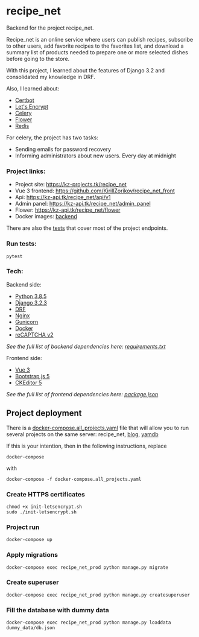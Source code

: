 # recipe_net

Backend for the project recipe_net.

Recipe_net is an online service where users can publish recipes, 
subscribe to other users, add favorite recipes to the favorites list, 
and download a summary list of products needed to prepare one or more selected dishes before going to the store.

With this project, I learned about the features of Django 3.2 and consolidated my knowledge in DRF.

Also, I learned about:
* [Certbot](https://certbot.eff.org/)
* [Let's Encrypt](https://letsencrypt.org/)
* [Celery](https://docs.celeryproject.org/en/stable/index.html)
* [Flower](https://flower.readthedocs.io/en/latest/)
* [Redis](https://redis.io/)

For celery, the project has two tasks:
* Sending emails for password recovery
* Informing administrators about new users. Every day at midnight

### Project links:

* Project site: https://kz-projects.tk/recipe_net
* Vue 3 frontend: https://github.com/KirillZorikov/recipe_net_front
* Api: https://kz-api.tk/recipe_net/api/v1
* Admin panel: https://kz-api.tk/recipe_net/admin_panel
* Flower: https://kz-api.tk/recipe_net/flower
* Docker images: [backend](https://hub.docker.com/repository/docker/kzorikov/recipe_net_back)

There are also the [tests](https://github.com/KirillZorikov/recipe_net/tree/master/tests) that cover most of the project endpoints.

### Run tests:

```
pytest
```

### Tech:

Backend side:

* [Python 3.8.5](https://www.python.org/)
* [Django 3.2.3](https://www.djangoproject.com/) 
* [DRF](https://www.django-rest-framework.org/)
* [Nginx](https://www.nginx.com/)
* [Gunicorn](https://gunicorn.org/)
* [Docker](https://www.docker.com/)
* [reCAPTCHA v2](https://developers.google.com/recaptcha/docs/display)

*See the full list of backend dependencies here: [requirements.txt](https://github.com/KirillZorikov/recipe_net/blob/master/requirements.txt)*

Frontend side:

* [Vue 3](https://v3.vuejs.org/)
* [Bootstrap.js 5](https://getbootstrap.com/docs/5.0/getting-started/introduction/)
* [CKEditor 5](https://ckeditor.com/docs/ckeditor5/latest/builds/guides/integration/frameworks/vuejs-v3.html)

*See the full list of frontend dependencies here: [package.json](https://github.com/KirillZorikov/recipe_net_front/blob/master/package.json)*

## Project deployment

There is a [docker-compose.all_projects.yaml](https://github.com/KirillZorikov/recipe_net/blob/master/docker-compose.all_projects.yaml) file that will allow you to run several projects on the same server:
recipe_net, 
[blog](https://github.com/KirillZorikov/blog_back),
[yamdb](https://github.com/KirillZorikov/yamdb_final)

If this is your intention, then in the following instructions, replace 
```
docker-compose
```
with 
```
docker-compose -f docker-compose.all_projects.yaml
```

### Create HTTPS certificates
```
chmod +x init-letsencrypt.sh
sudo ./init-letsencrypt.sh
```

### Project run
```
docker-compose up
```

### Apply migrations
```
docker-compose exec recipe_net_prod python manage.py migrate
```

### Create superuser
```
docker-compose exec recipe_net_prod python manage.py createsuperuser
```

### Fill the database with dummy data
```
docker-compose exec recipe_net_prod python manage.py loaddata dummy_data/db.json
```
